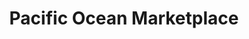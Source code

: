 ---
title: "Pacific Ocean Marketplace"
url: /broomfield/pacific-ocean-marketplace/
shop: supermarket
---